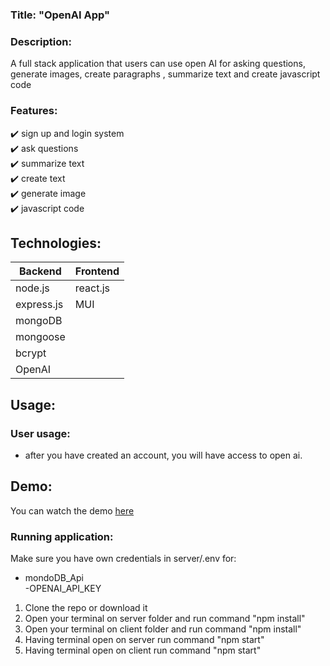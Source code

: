 ### Title: "OpenAI App" 



### Description:
A full stack application that users can use open AI for asking questions, generate images, create paragraphs , summarize text and  create javascript code

### Features:
:heavy_check_mark: sign up and login system </br>
:heavy_check_mark: ask questions </br>
:heavy_check_mark: summarize text</br>
:heavy_check_mark: create text</br>
:heavy_check_mark: generate image</br>
:heavy_check_mark: javascript code</br>



## Technologies: 
|Backend | Frontend |
| --- | --- |
| node.js | react.js |
| express.js |MUI|
| mongoDB || 
|mongoose| |
|bcrypt||
|OpenAI||





## Usage: 



### User usage:
- after you have created an account, you will have access to open ai.

## Demo:
You can watch the demo <a href="https://www.loom.com/share/074498d15c304dafab77e7264a67beeb" target="_blank">here</a>

### Running application:
Make sure you have own credentials in server/.env for:

- mondoDB_Api <br>
-OPENAI_API_KEY

1. Clone the repo or download it
2. Open your terminal on server folder and run command "npm install"
3. Open your terminal on client folder and run command "npm install"
4. Having terminal open on server run command "npm start"
5. Having terminal open on client run command "npm start"

